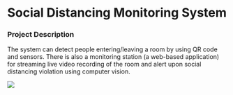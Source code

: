 # Social Distancing Monitoring System

### Project Description
The system can detect people entering/leaving a room by using QR code and sensors. There is also a monitoring station (a web-based application) for streaming live video recording of the room and alert upon social distancing violation using computer vision.

![](screenshot.png)

